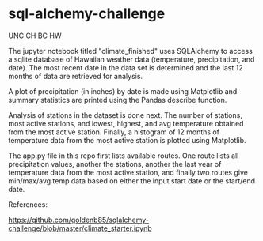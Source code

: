 # sql-alchemy-challenge
UNC CH BC HW

The jupyter notebook titled "climate_finished" uses SQLAlchemy to access a sqlite database
of Hawaiian weather data (temperature, precipitation, and date). The most recent date in the 
data set is determined and the last 12 months of data are retrieved for analysis.

A plot of precipitation (in inches) by date is made using Matplotlib and summary statistics
are printed using the Pandas describe function.

Analysis of stations in the dataset is done next. The number of stations, most active stations,
and lowest, highest, and avg temperature obtained from the most active station. Finally, a histogram
of 12 months of temperature data from the most active station is plotted using Matplotlib.

The app.py file in this repo first lists available routes. One route lists all precipitation values,
another the stations, another the last year of temperature data from the most active station, and finally
two routes give min/max/avg temp data based on either the input start date or the start/end date.

References:

https://github.com/goldenb85/sqlalchemy-challenge/blob/master/climate_starter.ipynb
